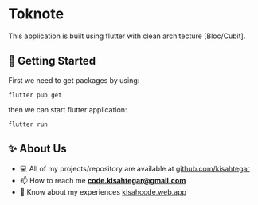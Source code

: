 # Toknote
This application is built using flutter with clean architecture [Bloc/Cubit].

<!-- 
<table>
  <th><h3>🛠️ Features</h3></th>
  <tr>
    <td>
      <ul>
        <li>Input data barang, supplier, transaksi.</li>
        <li>Edit data.</li>
        <li>Delete data.</li>
        <li>Update data.</li>
        <li>Show data.</li>
      </ul>
    </td>
  </tr>
</table>
 -->

<!-- 
## 📋 Previews
This is an overview of the erd database:
<p align="center">
  <img src="https://raw.githubusercontent.com/kisahtegar/inputbarang/master/previews/erd.png" width="591" height="241"/>
</p>

This the output application after running the project.
<p align="center">
  <img src="https://raw.githubusercontent.com/kisahtegar/inputbarang/master/previews/1.png"  width="800" height="400"/>
  <img src="https://raw.githubusercontent.com/kisahtegar/inputbarang/master/previews/2.png"  width="800" height="400"/>
  <img src="https://raw.githubusercontent.com/kisahtegar/inputbarang/master/previews/3.png"  width="800" height="400"/>
  <img src="https://raw.githubusercontent.com/kisahtegar/inputbarang/master/previews/4.png"  width="800" height="400"/>
</p>
 -->

## 🧪 Getting Started
First we need to get packages by using:

    flutter pub get

then we can start flutter application:

    flutter run

## ✨ About Us
- 💻 All of my projects/repository are available at [github.com/kisahtegar](https://github.com/kisahtegar)
- 📫 How to reach me **code.kisahtegar@gmail.com**
- 📄 Know about my experiences [kisahcode.web.app](https://kisahcode.web.app)